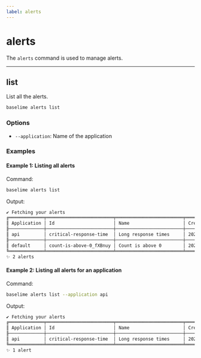 ```yaml
---
label: alerts
---
```


# alerts

The `alerts` command is used to manage alerts.

---

## list

List all the alerts.

```bash # :icon-terminal: terminal
baselime alerts list
```

### Options

- `--application`: Name of the application


### Examples

#### Example 1: Listing all alerts

Command:

```bash # :icon-terminal: terminal
baselime alerts list
```

Output:

```txt # :icon-code: output
✔ Fetching your alerts
╔═════════════╤═════════════════════════╤═════════════════════════╤═══════════════════════════╗
║ Application │ Id                      │ Name                    │ Created                   ║
╟─────────────┼─────────────────────────┼─────────────────────────┼───────────────────────────╢
║ api         │ critical-response-time  │ Long response times     │ 2022-05-13T19:53:09+00:00 ║
╟─────────────┼─────────────────────────┼─────────────────────────┼───────────────────────────╢
║ default     │ count-is-above-0_fXBnuy │ Count is above 0        │ 2022-05-12T15:06:27+00:00 ║
╚═════════════╧═════════════════════════╧═════════════════════════╧═══════════════════════════╝
✨ 2 alerts
```

#### Example 2: Listing all alerts for an application

Command:

```bash # :icon-terminal: terminal
baselime alerts list --application api
```

Output:

```txt # :icon-code: output
✔ Fetching your alerts
╔═════════════╤═════════════════════════╤═════════════════════════╤═══════════════════════════╗
║ Application │ Id                      │ Name                    │ Created                   ║
╟─────────────┼─────────────────────────┼─────────────────────────┼───────────────────────────╢
║ api         │ critical-response-time  │ Long response times     │ 2022-05-13T19:53:09+00:00 ║
╚═════════════╧═════════════════════════╧═════════════════════════╧═══════════════════════════╝
✨ 1 alert
```